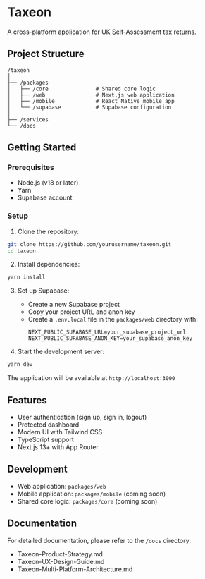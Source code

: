 # Taxeon

A cross-platform application for UK Self-Assessment tax returns.

## Project Structure

```
/taxeon
│
├── /packages
│   ├── /core               # Shared core logic
│   ├── /web                # Next.js web application
│   ├── /mobile             # React Native mobile app
│   └── /supabase           # Supabase configuration
│
├── /services
└── /docs
```

## Getting Started

### Prerequisites

- Node.js (v18 or later)
- Yarn
- Supabase account

### Setup

1. Clone the repository:
```bash
git clone https://github.com/yourusername/taxeon.git
cd taxeon
```

2. Install dependencies:
```bash
yarn install
```

3. Set up Supabase:
   - Create a new Supabase project
   - Copy your project URL and anon key
   - Create a `.env.local` file in the `packages/web` directory with:
     ```
     NEXT_PUBLIC_SUPABASE_URL=your_supabase_project_url
     NEXT_PUBLIC_SUPABASE_ANON_KEY=your_supabase_anon_key
     ```

4. Start the development server:
```bash
yarn dev
```

The application will be available at `http://localhost:3000`

## Features

- User authentication (sign up, sign in, logout)
- Protected dashboard
- Modern UI with Tailwind CSS
- TypeScript support
- Next.js 13+ with App Router

## Development

- Web application: `packages/web`
- Mobile application: `packages/mobile` (coming soon)
- Shared core logic: `packages/core` (coming soon)

## Documentation

For detailed documentation, please refer to the `/docs` directory:

- Taxeon-Product-Strategy.md
- Taxeon-UX-Design-Guide.md
- Taxeon-Multi-Platform-Architecture.md
